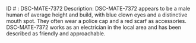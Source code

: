 ID # : DSC-MATE-7372
Description: DSC-MATE-7372 appears to be a male human of average height and build, with blue clown eyes and a distinctive mouth spot. They often wear a police cap and a red scarf as accessories. DSC-MATE-7372 works as an electrician in the local area and has been described as friendly and approachable.
